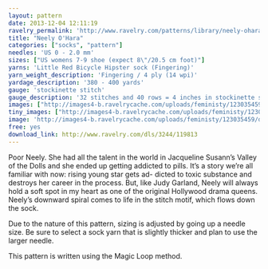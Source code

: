```yaml
---
layout: pattern
date: 2013-12-04 12:11:19
ravelry_permalink: 'http://www.ravelry.com/patterns/library/neely-ohara'
title: "Neely O'Hara"
categories: ["socks", "pattern"]
needles: 'US 0 - 2.0 mm'
sizes: ["US womens 7-9 shoe (expect 8\"/20.5 cm foot)"]
yarns: 'Little Red Bicycle Hipster sock (Fingering)'
yarn_weight_description: 'Fingering / 4 ply (14 wpi)'
yardage_description: '380 - 400 yards'
gauge: 'stockinette stitch'
gauge_description: '32 stitches and 40 rows = 4 inches in stockinette stitch'
images: ["http://images4-b.ravelrycache.com/uploads/feministy/123035459/d7c6803_medium.jpg", "http://images4-d.ravelrycache.com/uploads/feministy/123035370/d7c6800_medium.jpg", "http://images4-b.ravelrycache.com/uploads/feministy/123035407/d7c6805_medium.jpg", "http://images4-b.ravelrycache.com/uploads/feministy/123035519/d7c6782_medium.jpg"]
tiny_images: ["http://images4-b.ravelrycache.com/uploads/feministy/123035459/d7c6803_square.jpg", "http://images4-b.ravelrycache.com/uploads/feministy/123035370/d7c6800_square.jpg", "http://images4.ravelrycache.com/uploads/feministy/123035407/d7c6805_square.jpg", "http://images4-b.ravelrycache.com/uploads/feministy/123035519/d7c6782_square.jpg"]
image: 'http://images4-b.ravelrycache.com/uploads/feministy/123035459/d7c6803_square.jpg'
free: yes
download_link: http://www.ravelry.com/dls/3244/119813
---
```

<p>Poor Neely. She had all the talent in the world in Jacqueline Susann’s Valley of the Dolls and she ended up getting addicted to pills. It’s a story we’re all familiar with now: rising young star gets ad- dicted to toxic substance and destroys her career in the process. But, like Judy Garland, Neely will always hold a soft spot in my heart as one of the original Hollywood drama queens. Neely’s downward spiral comes to life in the stitch motif, which flows down the sock.</p>

<p>Due to the nature of this pattern, sizing is adjusted by going up a needle size. Be sure to select a sock yarn that is slightly thicker and plan to use the larger needle.</p>

<p>This pattern is written using the Magic Loop method.</p>